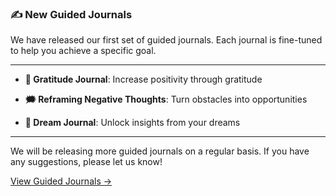 ### ✍️ New Guided Journals

We have released our first set of guided journals. Each journal is fine-tuned to help you achieve a specific goal.

---

- **🙏 Gratitude Journal**: Increase positivity through gratitude

* **🗯️ Reframing Negative Thoughts**: Turn obstacles into opportunities

* **🌙 Dream Journal**: Unlock insights from your dreams

---

We will be releasing more guided journals on a regular basis. If you have any suggestions, please let us know!

[View Guided Journals &rarr;](/library:button)
